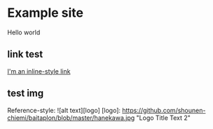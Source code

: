 # Example site

Hello world

## link test
[I'm an inline-style link](https://www.google.com)

## test img
Reference-style: 
![alt text][logo]
[logo]: https://github.com/shounen-chiemi/baitaplon/blob/master/hanekawa.jpg "Logo Title Text 2"
